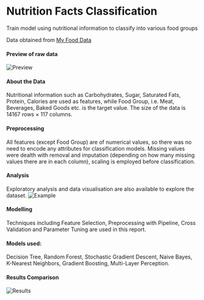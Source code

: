 # Nutrition Facts Classification
Train model using nutritional information to classify into various food groups

Data obtained from [My Food Data](https://tools.myfooddata.com/nutrition-facts-database-spreadsheet.php)
#### Preview of raw data
![Preview](https://i.imgur.com/mPxcRaQ.png)

#### About the Data

Nutritional information such as Carbohydrates, Sugar, Saturated Fats, Protein, Calories are used as features, while Food Group, i.e. Meat, Beverages, Baked Goods etc. is the target value. The size of the data is 14167 rows × 117 columns.

#### Preprocessing

All features (except Food Group) are of numerical values, so there was no need to encode any attributes for classification models. Missing values were dealth with removal and imputation (depending on how many missing values there are in each column), scaling is employed before classification.

#### Analysis

Exploratory analysis and data visualisation are also available to explore the dataset.
![Example](https://i.imgur.com/K19LOWm.png)

#### Modelling

Techniques including Feature Selection, Preprocessing with Pipeline, Cross Validation and Parameter Tuning are used in this report. 

#### Models used: 
Decision Tree, Random Forest, Stochastic Gradient Descent, Naive Bayes, K-Nearest Neighbors, Gradient Boosting, Multi-Layer Perception.

#### Results Comparison
![Results](https://i.imgur.com/Gh8PUXV.png)
